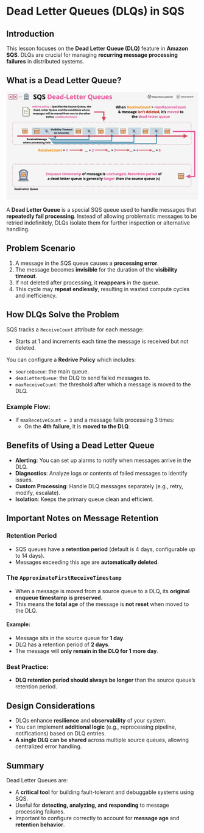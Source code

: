 # Dead Letter Queues (DLQs) in SQS

## Introduction

This lesson focuses on the **Dead Letter Queue (DLQ)** feature in **Amazon SQS**. DLQs are crucial for managing **recurring message processing failures** in distributed systems.

## What is a Dead Letter Queue?

![alt text](./Images/image-42.png)

A **Dead Letter Queue** is a special SQS queue used to handle messages that **repeatedly fail processing**. Instead of allowing problematic messages to be retried indefinitely, DLQs isolate them for further inspection or alternative handling.

## Problem Scenario

1. A message in the SQS queue causes a **processing error**.
2. The message becomes **invisible** for the duration of the **visibility timeout**.
3. If not deleted after processing, it **reappears** in the queue.
4. This cycle may **repeat endlessly**, resulting in wasted compute cycles and inefficiency.

## How DLQs Solve the Problem

SQS tracks a `ReceiveCount` attribute for each message:

- Starts at 1 and increments each time the message is received but not deleted.

You can configure a **Redrive Policy** which includes:

- `sourceQueue`: the main queue.
- `deadLetterQueue`: the DLQ to send failed messages to.
- `maxReceiveCount`: the threshold after which a message is moved to the DLQ.

### Example Flow:

- If `maxReceiveCount = 3` and a message fails processing 3 times:
  - On the **4th failure**, it is **moved to the DLQ**.

## Benefits of Using a Dead Letter Queue

- **Alerting**: You can set up alarms to notify when messages arrive in the DLQ.
- **Diagnostics**: Analyze logs or contents of failed messages to identify issues.
- **Custom Processing**: Handle DLQ messages separately (e.g., retry, modify, escalate).
- **Isolation**: Keeps the primary queue clean and efficient.

## Important Notes on Message Retention

### Retention Period

- SQS queues have a **retention period** (default is 4 days, configurable up to 14 days).
- Messages exceeding this age are **automatically deleted**.

### The `ApproximateFirstReceiveTimestamp`

- When a message is moved from a source queue to a DLQ, its **original enqueue timestamp is preserved**.
- This means the **total age** of the message is **not reset** when moved to the DLQ.

#### Example:

- Message sits in the source queue for **1 day**.
- DLQ has a retention period of **2 days**.
- The message will **only remain in the DLQ for 1 more day**.

### Best Practice:

- **DLQ retention period should always be longer** than the source queue’s retention period.

## Design Considerations

- DLQs enhance **resilience** and **observability** of your system.
- You can implement **additional logic** (e.g., reprocessing pipeline, notifications) based on DLQ entries.
- **A single DLQ can be shared** across multiple source queues, allowing centralized error handling.

## Summary

Dead Letter Queues are:

- A **critical tool** for building fault-tolerant and debuggable systems using SQS.
- Useful for **detecting, analyzing, and responding** to message processing failures.
- Important to configure correctly to account for **message age** and **retention behavior**.
